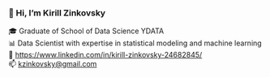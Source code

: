 ### 👋 Hi, I’m Kirill Zinkovsky  
🎓 Graduate of School of Data Science YDATA  
📊 Data Scientist with expertise in statistical modeling and machine learning  
🌟 https://www.linkedin.com/in/kirill-zinkovsky-24682845/  
📫 kzinkovsky@gmail.com
<!---
kzinkovsky/kzinkovsky is a ✨ special ✨ repository because its `README.md` (this file) appears on your GitHub profile.
You can click the Preview link to take a look at your changes.
--->

